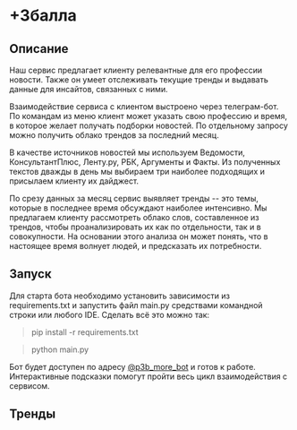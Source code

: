 # +3балла
## Описание

Наш сервис предлагает клиенту релевантные для его профессии новости. Также он умеет отслеживать текущие тренды и выдавать данные для инсайтов, связанных с ними. 

Взаимодействие сервиса с клиентом выстроено через телеграм-бот. По командам из меню клиент может указать свою профессию и время, в которое желает получать подборки новостей. По отдельному запросу можно получить облако трендов за последний месяц.

В качестве источников новостей мы используем Ведомости, КонсультантПлюс, Ленту.ру, РБК, Аргументы и Факты. Из полученных текстов дважды в день мы выбираем три наиболее подходящих и присылаем клиенту их дайджест. 

По срезу данных за месяц сервис выявляет тренды -- это темы, которые в последнее время обсуждают наиболее интенсивно. Мы предлагаем клиенту рассмотреть облако слов, составленное из трендов, чтобы проанализировать их как по отдельности, так и в совокупности. На основании этого анализа он может понять, что в настоящее время волнует людей, и предсказать их потребности.

## Запуск

Для старта бота необходимо установить зависимости из requirements.txt и запустить файл main.py средствами командной строки или любого IDE. Сделать всё это можно так:

> pip install -r requirements.txt

> python main.py

Бот будет доступен по адресу [@p3b_more_bot](https://t.me/p3b_more_bot) и готов к работе. Интерактивные подсказки помогут пройти весь цикл взаимодействия с сервисом.

## Тренды

